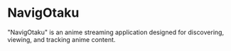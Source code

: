# NavigOtaku
 "NavigOtaku" is an anime streaming application designed for discovering, viewing, and tracking anime content.
